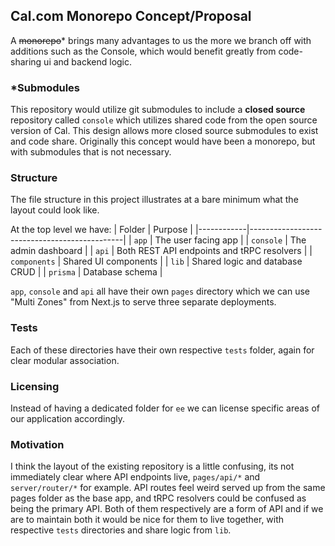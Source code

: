 
## Cal.com Monorepo Concept/Proposal
A ~~monorepo~~* brings many advantages to us the more we branch off with additions such as the Console, which would benefit greatly from code-sharing ui and backend logic.

### *Submodules
This repository would utilize git submodules to include a **closed source** repository called `console` which utilizes shared code from the open source version of Cal. This design allows more closed source submodules to exist and code share. Originally this concept would have been a monorepo, but with submodules that is not necessary.

### Structure
The file structure in this project illustrates at a bare minimum what the layout could look like.

At the top level we have: 
| Folder        | Purpose                                   |
|------------|----------------------------------------------|
| `app`        | The user facing app           |
| `console`    | The admin dashboard                        |
| `api`        | Both REST API endpoints and tRPC resolvers |
| `components` | Shared UI components                       |
| `lib`        | Shared logic and database CRUD                              |
| `prisma`     | Database schema                            |

`app`, `console` and `api` all have their own `pages` directory which we can use "Multi Zones" from Next.js to serve three separate deployments.

### Tests
Each of these directories have their own respective `tests` folder, again for clear modular association.

### Licensing
Instead of having a dedicated folder for `ee` we can license specific areas of our application accordingly.

### Motivation
I think the layout of the existing repository is a little confusing, its not immediately clear where API endpoints live, `pages/api/*` and `server/router/*` for example. API routes feel weird served up from the same pages folder as the base app, and tRPC resolvers could be confused as being the primary API. Both of them respectively are a form of API and if we are to maintain both it would be nice for them to live together, with respective `tests` directories and share logic from `lib`.
